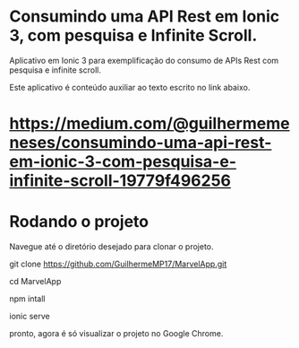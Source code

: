 # Consumindo uma API Rest em Ionic 3, com pesquisa e Infinite Scroll.
Aplicativo em Ionic 3 para exemplificação do consumo de APIs Rest com pesquisa e infinite scroll.

Este aplicativo é conteúdo auxiliar ao texto escrito no link abaixo.
# https://medium.com/@guilhermemeneses/consumindo-uma-api-rest-em-ionic-3-com-pesquisa-e-infinite-scroll-19779f496256

# Rodando o projeto

Navegue até o diretório desejado para clonar o projeto.

git clone https://github.com/GuilhermeMP17/MarvelApp.git

cd MarvelApp

npm intall

ionic serve

pronto, agora é só visualizar o projeto no Google Chrome.
